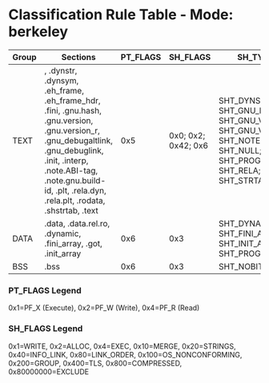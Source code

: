 # Classification Rule Table - Mode: berkeley

| Group | Sections | PT_FLAGS | SH_FLAGS | SH_TYPES | MappingPass |
|-------|----------|----------|----------|----------|-------------|
| TEXT | , .dynstr, .dynsym, .eh_frame, .eh_frame_hdr, .fini, .gnu.hash, .gnu.version, .gnu.version_r, .gnu_debugaltlink, .gnu_debuglink, .init, .interp, .note.ABI-tag, .note.gnu.build-id, .plt, .rela.dyn, .rela.plt, .rodata, .shstrtab, .text | 0x5 | 0x0; 0x2; 0x42; 0x6 | SHT_DYNSYM; SHT_GNU_HASH; SHT_GNU_VERNEED; SHT_GNU_VERSYM; SHT_NOTE; SHT_NULL; SHT_PROGBITS; SHT_RELA; SHT_STRTAB | ✔ |
| DATA | .data, .data.rel.ro, .dynamic, .fini_array, .got, .init_array | 0x6 | 0x3 | SHT_DYNAMIC; SHT_FINI_ARRAY; SHT_INIT_ARRAY; SHT_PROGBITS | ✔ |
| BSS | .bss | 0x6 | 0x3 | SHT_NOBITS | ✔ |


### PT_FLAGS Legend
0x1=PF_X (Execute), 0x2=PF_W (Write), 0x4=PF_R (Read)

### SH_FLAGS Legend
0x1=WRITE, 0x2=ALLOC, 0x4=EXEC, 0x10=MERGE, 0x20=STRINGS, 0x40=INFO_LINK, 0x80=LINK_ORDER, 0x100=OS_NONCONFORMING, 0x200=GROUP, 0x400=TLS, 0x800=COMPRESSED, 0x80000000=EXCLUDE
